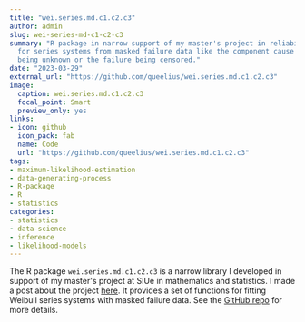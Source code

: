 ```yaml
---
title: "wei.series.md.c1.c2.c3"
author: admin
slug: wei-series-md-c1-c2-c3
summary: "R package in narrow support of my master's project in reliability estimation
  for series systems from masked failure data like the component cause of failure
  being unknown or the failure being censored."
date: "2023-03-29"
external_url: "https://github.com/queelius/wei.series.md.c1.c2.c3"
image:
  caption: wei.series.md.c1.c2.c3
  focal_point: Smart
  preview_only: yes
links:
- icon: github
  icon_pack: fab
  name: Code
  url: "https://github.com/queelius/wei.series.md.c1.c2.c3"
tags:
- maximum-likelihood-estimation
- data-generating-process
- R-package
- R
- statistics
categories:
- statistics
- data-science
- inference
- likelihood-models
---
```


The R package `wei.series.md.c1.c2.c3` is a narrow library I developed in support of my master's project
at SIUe in mathematics and statistics. I made a post about the project [here](/post/masters-stats-siue-proj).
It provides a set of functions for fitting Weibull series systems with masked failure data.
See the [GitHub repo](https://github.com/queelius/wei.series.md.c1.c2.c3) for more details.

